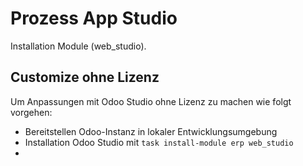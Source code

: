 # Prozess App Studio
Installation Module (web_studio).

## Customize ohne Lizenz

Um Anpassungen mit Odoo Studio ohne Lizenz zu machen wie folgt vorgehen:
* Bereitstellen Odoo-Instanz in lokaler Entwicklungsumgebung
* Installation Odoo Studio mit `task install-module erp web_studio`
* 

